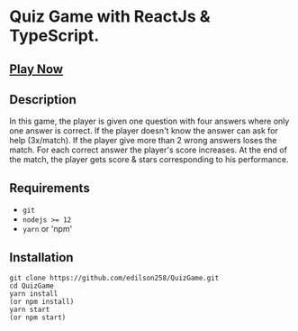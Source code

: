 # Quiz Game with ReactJs & TypeScript.



## [Play Now](https://quiz-game-liart.vercel.app/)

## Description ##

In this game, the player is given one question with four answers where only one answer is correct.
If the player doesn't know the answer can ask for help (3x/match). 
If the player give more than 2 wrong answers loses the match.
For each correct answer the player's score increases.
At the end of the match, the player gets score & stars corresponding to his performance.

## Requirements ##
* `git`
* `nodejs >= 12`
* `yarn` or 'npm'

## Installation ##

```
git clone https://github.com/edilson258/QuizGame.git
cd QuizGame
yarn install
(or npm install)
yarn start
(or npm start)
```

